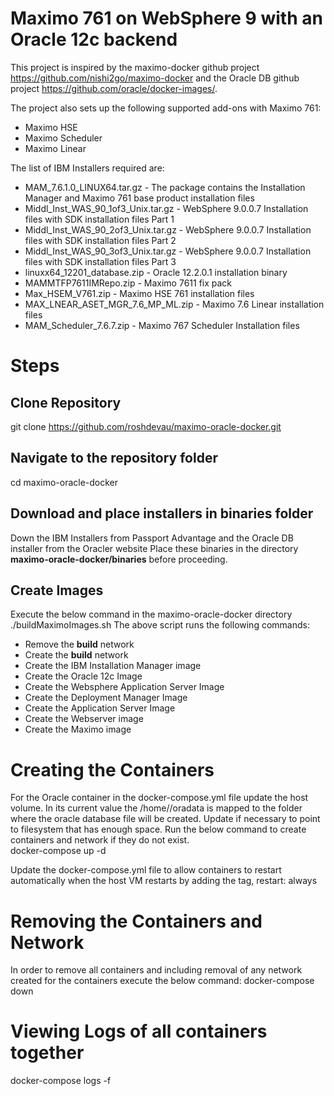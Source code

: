 # Maximo 761 on WebSphere 9 with an Oracle 12c backend

This project is inspired by the maximo-docker github project https://github.com/nishi2go/maximo-docker and the Oracle DB github project  https://github.com/oracle/docker-images/.

The project also sets up the following supported add-ons with Maximo 761:
* Maximo HSE
* Maximo Scheduler
* Maximo Linear

The list of IBM Installers required are: 
* MAM_7.6.1.0_LINUX64.tar.gz - The package contains the Installation Manager and Maximo 761 base product installation files
* Middl_Inst_WAS_90_1of3_Unix.tar.gz - WebSphere 9.0.0.7 Installation files with SDK installation files Part 1
* Middl_Inst_WAS_90_2of3_Unix.tar.gz - WebSphere 9.0.0.7 Installation files with SDK installation files Part 2
* Middl_Inst_WAS_90_3of3_Unix.tar.gz - WebSphere 9.0.0.7 Installation files with SDK installation files Part 3
* linuxx64_12201_database.zip - Oracle 12.2.0.1 installation binary
* MAMMTFP7611IMRepo.zip - Maximo 7611 fix pack
* Max_HSEM_V761.zip - Maximo HSE 761 installation files
* MAX_LNEAR_ASET_MGR_7.6_MP_ML.zip - Maximo 7.6 Linear installation files
* MAM_Scheduler_7.6.7.zip - Maximo 767 Scheduler Installation files

# Steps
## Clone Repository
  git clone https://github.com/roshdevau/maximo-oracle-docker.git

## Navigate to the repository folder
cd maximo-oracle-docker

## Download and place installers in binaries folder
Down the IBM Installers from Passport Advantage and the Oracle DB installer from the Oracler website
Place these binaries in the directory **maximo-oracle-docker/binaries** before proceeding.
## Create Images
Execute the below command in the maximo-oracle-docker directory
./buildMaximoImages.sh
The above script runs the following commands:
* Remove the **build** network
* Create the **build** network
* Create the IBM Installation Manager image
* Create the Oracle 12c Image
* Create the Websphere Application Server Image
* Create the Deployment Manager Image
* Create the Application Server Image
* Create the Webserver image
* Create the Maximo image

# Creating the Containers
For the Oracle container in the docker-compose.yml file update the host volume. In its current value the /home/<user>/oradata is mapped to the folder where the oracle database file will be created. Update if necessary to point to filesystem that has enough space.
Run the below command to create containers and network if they do not exist.  
docker-compose up -d

Update the docker-compose.yml file to allow containers to restart automatically when the host VM restarts by adding the tag,
restart: always

# Removing the Containers and Network
In order to remove all containers and including removal of any network created for the containers execute the below command:
docker-compose down

# Viewing Logs of all containers together
docker-compose logs -f
